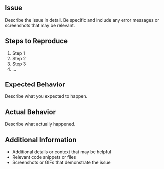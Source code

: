 ## Issue

Describe the issue in detail. Be specific and include any error messages or screenshots that may be relevant.

## Steps to Reproduce

1. Step 1
2. Step 2
3. Step 3
4. ...

## Expected Behavior

Describe what you expected to happen.

## Actual Behavior

Describe what actually happened.

## Additional Information

- Additional details or context that may be helpful
- Relevant code snippets or files
- Screenshots or GIFs that demonstrate the issue